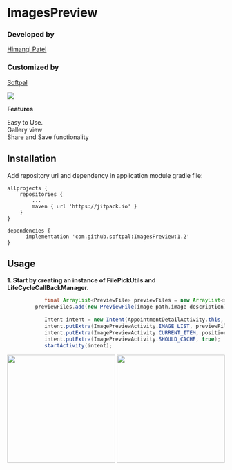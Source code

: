 # ImagesPreview

### Developed by
[Himangi Patel](https://www.github.com/himangipatel)

### Customized by
[Softpal](https://www.github.com/softpal)

[![](https://jitpack.io/v/softpal/ImagesPreview.svg)](https://jitpack.io/#softpal/ImagesPreview)

**Features**

Easy to Use. <br>
Gallery view <br>
Share and Save functionality

## Installation

Add repository url and dependency in application module gradle file:

	allprojects {
		repositories {
			...
			maven { url 'https://jitpack.io' }
		}
	}
  
  	dependencies {
	      implementation 'com.github.softpal:ImagesPreview:1.2'
	}

## Usage
**1. Start by creating an instance of FilePickUtils and LifeCycleCallBackManager.**

```java
            final ArrayList<PreviewFile> previewFiles = new ArrayList<>();
	     previewFiles.add(new PreviewFile(image path,image description));
	     
            Intent intent = new Intent(AppointmentDetailActivity.this, ImagePreviewActivity.class);
            intent.putExtra(ImagePreviewActivity.IMAGE_LIST, previewFiles);
            intent.putExtra(ImagePreviewActivity.CURRENT_ITEM, position);
            intent.putExtra(ImagePreviewActivity.SHOULD_CACHE, true);
            startActivity(intent);
 ```
 
<p align="center">
  <img src="https://github.com/himangipatel/ImagesPreview/blob/master/device-2018-04-20-125529.png" width="250"/>
  <img src="https://github.com/himangipatel/ImagesPreview/blob/master/device-2018-04-20-125603.png" width="250"/>
</p>
